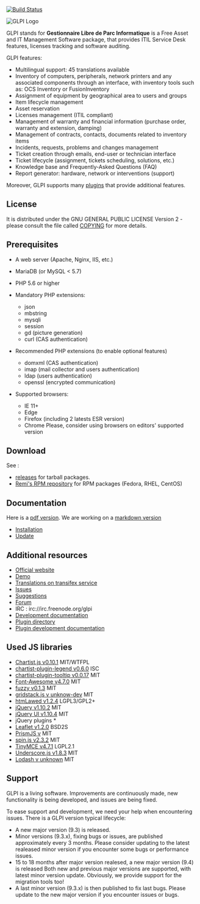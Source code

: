 [![Build Status](https://secure.travis-ci.org/glpi-project/glpi.svg?branch=master)](https://secure.travis-ci.org/glpi-project/glpi)

![GLPI Logo](https://raw.githubusercontent.com/glpi-project/glpi/master/pics/logos/logo-GLPI-250-black.png)

GLPI stands for **Gestionnaire Libre de Parc Informatique** is a Free Asset and IT Management Software package, that provides ITIL Service Desk features, licenses tracking and software auditing.

GLPI features:
* Multilingual support: 45 translations available
* Inventory of computers, peripherals, network printers and any associated components through an interface, with inventory tools such as: OCS Inventory or FusionInventory
* Assignment of equipment by geographical area to users and groups
* Item lifecycle management
* Asset reservation
* Licenses management (ITIL compliant)
* Management of warranty and financial information (purchase order, warranty and extension, damping)
* Management of contracts, contacts, documents related to inventory items
* Incidents, requests, problems and changes management
* Ticket creation through emails, end-user or technician interface
* Ticket lifecycle (assignment, tickets scheduling, solutions, etc.)
* Knowledge base and Frequently-Asked Questions (FAQ)
* Report generator: hardware, network or interventions (support)

Moreover, GLPI supports many [plugins](http://plugins.glpi-project.org) that provide additional features.


## License

It is distributed under the GNU GENERAL PUBLIC LICENSE Version 2 - please consult the file called [COPYING](https://raw.githubusercontent.com/glpi-project/glpi/master/COPYING.txt) for more details.


## Prerequisites

* A web server (Apache, Nginx, IIS, etc.)
* MariaDB (or MySQL < 5.7)
* PHP 5.6 or higher
* Mandatory PHP extensions:
    - json
    - mbstring
    - mysqli
    - session
    - gd (picture generation)
    - curl (CAS authentication)

* Recommended PHP extensions (to enable optional features)
    - domxml (CAS authentication)
    - imap (mail collector and users authentication)
    - ldap (users authentication)
    - openssl (encrypted communication)

 * Supported browsers:
    - IE 11+
    - Edge
    - Firefox (including 2 latests ESR version)
    - Chrome
Please, consider using browsers on editors' supported version


## Download

See :
* [releases](https://github.com/glpi-project/glpi/releases) for tarball packages.
* [Remi's RPM repository](http://rpms.remirepo.net/) for RPM packages (Fedora, RHEL, CentOS)


## Documentation

Here is a [pdf version](https://forge.glpi-project.org/attachments/download/1901/glpidoc-0.85-en-partial.pdf).
We are working on a [markdown version](https://github.com/glpi-project/doc)

* [Installation](http://glpi-project.org/spip.php?article61)
* [Update](http://glpi-project.org/spip.php?article172)


## Additional resources

* [Official website](http://glpi-project.org)
* [Demo](http://demo.glpi-project.org/)
* [Translations on transifex service](https://www.transifex.com/glpi/public/)
* [Issues](https://github.com/glpi-project/glpi/issues)
* [Suggestions](http://suggest.glpi-project.org)
* [Forum](http://forum.glpi-project.org)
* IRC : irc://irc.freenode.org/glpi
* [Development documentation](http://glpi-developer-documentation.readthedocs.io/en/master/)
* [Plugin directory](http://plugins.glpi-project.org)
* [Plugin development documentation](http://glpi-developer-documentation.readthedocs.io/en/master/plugins/index.html)


## Used JS libraries
 * [Chartist.js v0.10.1](https://github.com/gionkunz/chartist-js) MIT/WTFPL
 * [chartist-plugin-legend v0.6.0](https://github.com/CodeYellowBV/chartist-plugin-legend) ISC
 * [chartist-plugin-tooltip v0.0.17](https://github.com/tmmdata/chartist-plugin-tooltip) MIT
 * [Font-Awesome v4.7.0](https://github.com/FortAwesome/Font-Awesome) MIT
 * [fuzzy v0.1.3](https://github.com/mattyork/fuzzy) MIT
 * [gridstack.js v unknow-dev](https://github.com/gridstack/gridstack.js) MIT
 * [htmLawed v1.2.4](http://www.bioinformatics.org/phplabware/internal_utilities/htmLawed/) LGPL3/GPL2+
 * [jQuery v1.10.2](https://github.com/jquery/jquery) MIT
 * [jQuery UI v1.10.4](https://github.com/jquery/jquery-ui) MIT
 * jQuery plugins *
 * [Leaflet v1.2.0](https://github.com/Leaflet/Leaflet) BSD2S
 * [PrismJS v](https://github.com/PrismJS/prism) MIT
 * [spin.js v2.3.2](https://github.com/fgnass/spin.js) MIT
 * [TinyMCE v4.7.1](https://github.com/tinymce/tinymce) LGPL2.1
 * [Underscore.js v1.8.3](https://github.com/jashkenas/underscore) MIT
 * [Lodash v unknown](https://github.com/lodash/lodash) MIT


## Support
GLPI is a living software. Improvements are continuously made, new functionality is being developed, and issues are being fixed.

To ease support and development, we need your help when encountering issues.
There is a GLPI version typical lifecycle:
 * A new major version (9.3) is released.
 * Minor versions (9.3.x), fixing bugs or issues, are published approximately every 3 months.
   Please consider updating to the latest realeased minor version if you encounter some bugs or performance issues.
 * 15 to 18 months after major version realesed, a new major version (9.4) is released
   Both new and previous major versions are supported, with latest minor version update.
   Obviously, we provide support for the migration tools too!
 * A last minor version (9.3.x) is then published to fix last bugs.
   Please update to the new major version if you encounter issues or bugs.
